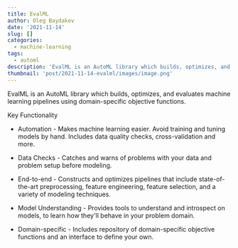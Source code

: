 ```yaml
---
title: EvalML
author: Oleg Baydakov
date: '2021-11-14'
slug: []
categories:
  - machine-learning
tags:
  - automl
description: 'EvalML is an AutoML library which builds, optimizes, and evaluates machine learning pipelines using domain-specific objective functions.'
thumbnail: 'post/2021-11-14-evalml/images/image.png'
---
```


EvalML is an AutoML library which builds, optimizes, and evaluates machine learning pipelines using domain-specific objective functions.

Key Functionality

* Automation - Makes machine learning easier. Avoid training and tuning models by hand. Includes data quality checks, cross-validation and more.

* Data Checks - Catches and warns of problems with your data and problem setup before modeling.

* End-to-end - Constructs and optimizes pipelines that include state-of-the-art preprocessing, feature engineering, feature selection, and a variety of modeling techniques.

* Model Understanding - Provides tools to understand and introspect on models, to learn how they'll behave in your problem domain.

* Domain-specific - Includes repository of domain-specific objective functions and an interface to define your own.